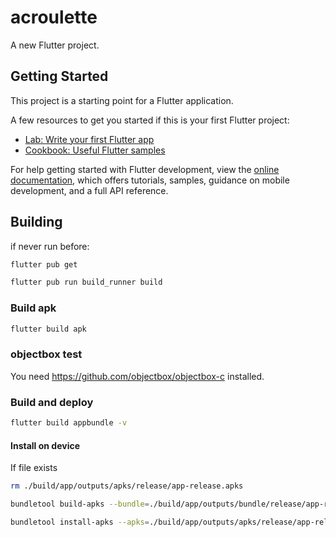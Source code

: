 # acroulette

A new Flutter project.

## Getting Started

This project is a starting point for a Flutter application.

A few resources to get you started if this is your first Flutter project:

- [Lab: Write your first Flutter app](https://docs.flutter.dev/get-started/codelab)
- [Cookbook: Useful Flutter samples](https://docs.flutter.dev/cookbook)

For help getting started with Flutter development, view the
[online documentation](https://docs.flutter.dev/), which offers tutorials,
samples, guidance on mobile development, and a full API reference.

## Building

if never run before:

```bash
flutter pub get
```

```bash
flutter pub run build_runner build
```

### Build apk

```bash
flutter build apk
```

### objectbox test

You need <https://github.com/objectbox/objectbox-c> installed.

### Build and deploy

```bash
flutter build appbundle -v 
```

#### Install on device

If file exists

```bash
rm ./build/app/outputs/apks/release/app-release.apks
```

```bash
bundletool build-apks --bundle=./build/app/outputs/bundle/release/app-release.aab --output=./build/app/outputs/apks/release/app-release.apks --ks=~/upload-keystore.jks --ks-key-alias=upload
```

```bash
bundletool install-apks --apks=./build/app/outputs/apks/release/app-release.apks
```
